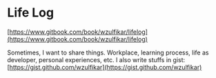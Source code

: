 # Life Log

[https://www.gitbook.com/book/wzulfikar/lifelog](https://www.gitbook.com/book/wzulfikar/lifelog)

Sometimes, I want to share things. Workplace, learning process, life as developer, personal experiences, etc. I also write stuffs in gist: [https://gist.github.com/wzulfikar](https://gist.github.com/wzulfikar)

